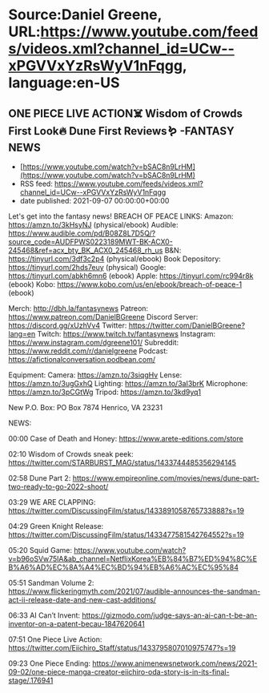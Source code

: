 # Source:Daniel Greene, URL:https://www.youtube.com/feeds/videos.xml?channel_id=UCw--xPGVVxYzRsWyV1nFqgg, language:en-US

## ONE PIECE LIVE ACTION☠️ Wisdom of Crowds First Look🔥 Dune First Reviews🪱 -FANTASY NEWS
 - [https://www.youtube.com/watch?v=bSAC8n9LrHM](https://www.youtube.com/watch?v=bSAC8n9LrHM)
 - RSS feed: https://www.youtube.com/feeds/videos.xml?channel_id=UCw--xPGVVxYzRsWyV1nFqgg
 - date published: 2021-09-07 00:00:00+00:00

Let's get into the fantasy news! 
BREACH OF PEACE LINKS: 
Amazon: https://amzn.to/3kHsyNJ (physical/ebook)
Audible: https://www.audible.com/pd/B08Z8L7D5Q/?source_code=AUDFPWS0223189MWT-BK-ACX0-245468&ref=acx_bty_BK_ACX0_245468_rh_us
B&N: https://tinyurl.com/3df3c2p4 (physical/ebook)
Book Depository: https://tinyurl.com/2hds7euy (physical)
Google: https://tinyurl.com/abkh6mn6 (ebook)
Apple: https://tinyurl.com/rc994r8k (ebook)
Kobo: https://www.kobo.com/us/en/ebook/breach-of-peace-1 (ebook)

Merch: http://dbh.la/fantasynews
Patreon: https://www.patreon.com/DanielBGreene
Discord Server: https://discord.gg/xUzhVv4
Twitter: https://twitter.com/DanielBGreene?lang=en
Twitch: https://www.twitch.tv/fantasynews
Instagram: https://www.instagram.com/dgreene101/
Subreddit: https://www.reddit.com/r/danielgreene 
Podcast: https://afictionalconversation.podbean.com/

Equipment: 
Camera: https://amzn.to/3siqgHv 
Lense: https://amzn.to/3ugGxhQ 
Lighting: https://amzn.to/3aI3brK 
Microphone: https://amzn.to/3pCGtWg 
Tripod: https://amzn.to/3kd9yq1 

New P.O. Box: PO Box 7874 Henrico, VA 23231

NEWS:

00:00 Case of Death and Honey: https://www.arete-editions.com/store 

02:10 Wisdom of Crowds sneak peek: https://twitter.com/STARBURST_MAG/status/1433744485356294145 

02:58 Dune Part 2: https://www.empireonline.com/movies/news/dune-part-two-ready-to-go-2022-shoot/ 

03:29 WE ARE CLAPPING: https://twitter.com/DiscussingFilm/status/1433891058765733888?s=19 

04:29 Green Knight Release: https://twitter.com/DiscussingFilm/status/1433477581542764552?s=19 

05:20 Squid Game: https://www.youtube.com/watch?v=b96oSVw75lA&ab_channel=NetflixKorea%EB%84%B7%ED%94%8C%EB%A6%AD%EC%8A%A4%EC%BD%94%EB%A6%AC%EC%95%84

05:51 Sandman Volume 2: https://www.flickeringmyth.com/2021/07/audible-announces-the-sandman-act-ii-release-date-and-new-cast-additions/ 

06:33 AI Can’t Invent: https://gizmodo.com/judge-says-an-ai-can-t-be-an-inventor-on-a-patent-becau-1847620641 

07:51 One Piece Live Action: https://twitter.com/Eiichiro_Staff/status/1433795807010975747?s=19 

09:23 One Piece Ending: https://www.animenewsnetwork.com/news/2021-09-02/one-piece-manga-creator-eiichiro-oda-story-is-in-its-final-stage/.176941

